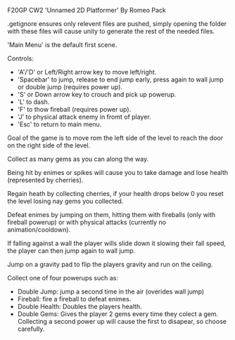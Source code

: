 F20GP CW2 
'Unnamed 2D Platformer' By Romeo Pack

.getignore ensures only relevent files are pushed, simply opening the folder with these files will cause unity to generate the rest of the needed files.

'Main Menu' is the default first scene.

Controls:
- 'A'/'D' or Left/Right arrow key to move left/right.
- 'Spacebar' to jump, release to end jump early, press again to wall jump or double jump (requires power up).
- 'S' or Down arrow key to crouch and pick up powerup.
- 'L' to dash.
- 'F' to thow fireball (requires power up).
- 'J' to physical attack enemy in fromt of player.
- 'Esc' to return to main menu.

Goal of the game is to move rom the left side of the level to reach the door on the right side of the level.

Collect as many gems as you can along the way.

Being hit by enimes or spikes will cause you to take damage and lose health (represented by cherries).

Regain heath by collecting cherries, if your health drops below 0 you reset the level losing nay gems you collected.

Defeat enimes by jumping on them, hitting them with fireballs (only with fireball powerup) or with physical attacks (currently no animation/cooldown).

If falling against a wall the player wills slide down it slowing their fall speed, the player can then jump again to wall jump.

Jump on a gravity pad to flip the players gravity and run on the ceiling.

Collect one of four powerups such as:
- Double Jump: jump a second time in the air (overides wall jump)
- Fireball: fire a fireball to defeat enimes.
- Double Health: Doubles the players health.
- Double Gems: Gives the player 2 gems every time they colect a gem.
Collecting a second power up will cause the first to disapear, so choose carefully.
